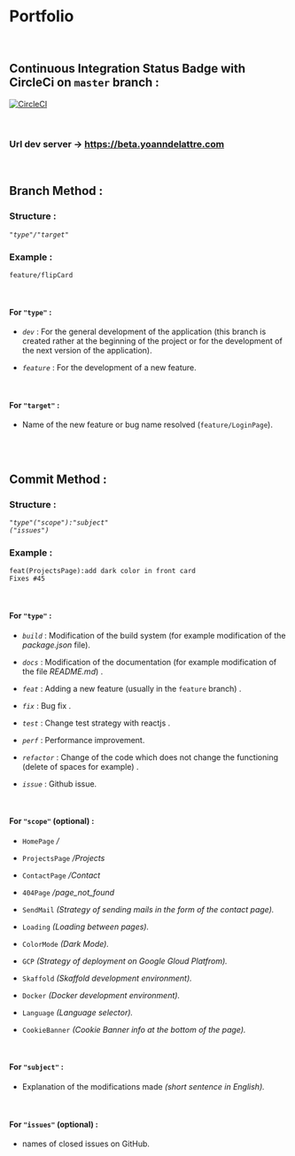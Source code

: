 # Portfolio
&nbsp;

## Continuous Integration Status Badge with CircleCi on ```master``` branch :

[![CircleCI](https://circleci.com/gh/yoanndelattre/Portfolio/tree/master.svg?style=svg)](https://circleci.com/gh/yoanndelattre/Portfolio/tree/master)

&nbsp;

### Url dev server -> https://beta.yoanndelattre.com

&nbsp;
&nbsp;

## Branch Method :


### Structure : 
*```"type"/"target"```*

### Example : 
```feature/flipCard```

&nbsp;

#### For ```"type"``` :

* *```dev```* : For the general development of the application (this branch is created rather at the beginning of the project or for the development of the next version of the application).

* *```feature```* : For the development of a new feature.

&nbsp;

#### For ```"target"``` :

* Name of the new feature or bug name resolved (```feature/LoginPage```).



&nbsp;  
&nbsp;

## Commit Method :

### Structure : 
*```"type"("scope"):"subject"```*      
*```("issues")```*

### Example : 
```feat(ProjectsPage):add dark color in front card```  
```Fixes #45```

&nbsp;

#### For ```"type"``` : 

* *```build```* : Modification of the build system (for example modification of the *package.json* file).

* *```docs```* : Modification of the documentation (for example modification of the file *README<i></i>.md*) .

* *```feat```* : Adding a new feature (usually in the ```feature``` branch) .

* *```fix```* : Bug fix .

* *```test```* : Change test strategy with reactjs .

* *```perf```* : Performance improvement.

* *```refactor```* : Change of the code which does not change the functioning (delete of spaces for example) .

* *```issue```* : Github issue.

&nbsp;     
    
#### For ```"scope"``` (optional) :

* ```HomePage``` */*

* ```ProjectsPage``` */Projects*

* ```ContactPage``` */Contact*

* ```404Page``` */page_not_found*

* ```SendMail``` *(Strategy of sending mails in the form of the contact page).*

* ```Loading``` *(Loading between pages).*

* ```ColorMode``` *(Dark Mode).*

* ```GCP``` *(Strategy of deployment on Google Gloud Platfrom).*

* ```Skaffold``` *(Skaffold development environment).*

* ```Docker``` *(Docker development environment).*

* ```Language``` *(Language selector).*

* ```CookieBanner``` *(Cookie Banner info at the bottom of the page).*

&nbsp;

#### For ```"subject"``` :

* Explanation of the modifications made *(short sentence in English).*

&nbsp;

#### For ```"issues"``` (optional) :

* names of closed issues on GitHub.
